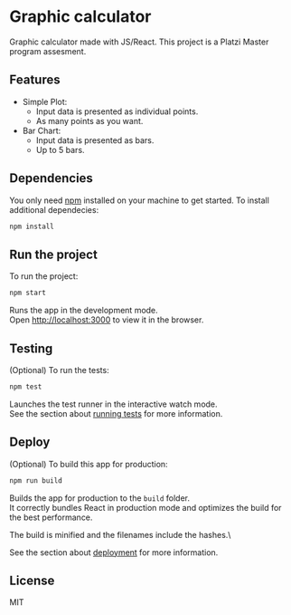 
# Graphic calculator
Graphic calculator made with JS/React. This project is a Platzi Master program assesment. 

## Features
- Simple Plot:
    - Input data is presented as individual points.
    - As many points as you want.
- Bar Chart:
    - Input data is presented as bars.
    - Up to 5 bars.

## Dependencies
You only need [npm] installed on your machine to get started. 
To install additional dependecies:

```sh
npm install
```
## Run the project
To run the project:
```sh
npm start
```
Runs the app in the development mode.\
Open [http://localhost:3000](http://localhost:3000) to view it in the browser.

## Testing
(Optional) To run the tests:
```sh
npm test
```
Launches the test runner in the interactive watch mode.\
See the section about [running tests](https://facebook.github.io/create-react-app/docs/running-tests) for more information.

## Deploy
(Optional) To build this app for production:
```sh
npm run build
```
Builds the app for production to the `build` folder.\
It correctly bundles React in production mode and optimizes the build for the best performance.

The build is minified and the filenames include the hashes.\

See the section about [deployment](https://facebook.github.io/create-react-app/docs/deployment) for more information.

## License
MIT

[//]: # (References)
[npm]: <https://docs.npmjs.com/downloading-and-installing-node-js-and-npm>
